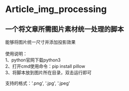 # Article_img_processing
一个将文章所需图片素材统一处理的脚本
---
能够将图片统一尺寸并添加投影效果<br>
<br>
使用说明：<br>
1、python官网下载python3<br>
2、打开cmd使用命令：pip install pillow<br>
3、将脚本放到图片所在目录，双击运行即可

支持的格式：'.png', '.jpg', '.jpeg'

